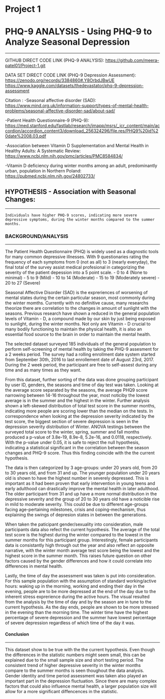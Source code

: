 # Project 1
# PHQ-9 ANALYSIS - Using PHQ-9 to Analyze Seasonal Depression
----------------------------------------
GITHUB DIRECT CODE LINK (PHQ-9 ANALYSIS): https://github.com/meera-patel01/Project-1.git

DATA SET DIRECT CODE LINK (PHQ-9 Depression Assessment): 
https://zenodo.org/records/3384860#.Y8OrbdJBwUE
https://www.kaggle.com/datasets/thedevastator/phq-9-depression-assessment

Citation : 
 -Seasonal affective disorder (SAD): https://www.mind.org.uk/information-support/types-of-mental-health-problems/seasonal-affective-disorder-sad/about-sad/
 
 -Patient Health Questionnaire-9 (PHQ-9): https://med.stanford.edu/fastlab/research/imapp/msrs/_jcr_content/main/accordion/accordion_content3/download_256324296/file.res/PHQ9%20id%20date%2008.03.pdf
 
 -Association between Vitamin D Supplementation and Mental Health in Healthy Adults: A Systematic Review: https://www.ncbi.nlm.nih.gov/pmc/articles/PMC8584834/

 -Vitamin D deficiency during winter months among an adult, predominantly urban, population in Northern Poland: https://pubmed.ncbi.nlm.nih.gov/24802733/

## HYPOTHESIS - Association with Seasonal Changes:
----------------------------------------
	Individuals have higher PHQ-9 scores, indicating more severe depressive symptoms, during the winter months compared to the summer months.

### BACKGROUND/ANALYSIS
----------------------------------------
The Patient Health Questionnaire (PHQ) is widely used as a diagnostic tools for many common depressive illnesses. With 9 questionaries rating the frequency of each symptoms from 0 (not as all) to 3 (nearly everyday), the final total of the survey assist medical profesional in categorizing the severity of the patient depession into a 5 point scale.
    - 0 to 4 (None to minimal)
    - 5 to 9 (Mild)
    - 10 to 14 (Moderate)
    - 15 to 19 (Moderately severe)
    - 20 to 27 (Severe)

Seasonal Affective Disorder (SAD) is the expreriences of worsening of mental states during the certain particular season, most commonly during the winter momths. Currently with no definitive cause, many researchs theorize there are correlation to the changes in amount of sunlight with the seasons. Previous research have shown a reduced in the general population levels of Vitamin - D, a compound made by our skin by just being exposed to sunlight, during the winter months. Not only are Vitamin - D crucial to many bodily functioning to maintain the physical health, it is also an essential food source to the brain in order to maintain the mental health. 

The selected dataset surveyed 185 individuals of the general population to perform self-screening of mental health by taking the PHQ-9 assesment for a 2 weeks period. The survey had a rolling enrollment date system started from September 30th, 2016 to last enrollement date of August 23rd, 2017. During the 2 week period, the participant are free to self-assest during any time and as many times as they want.

From this dataset, further sorting of the data was done grouping participant by user ID, genders, the seasons and time of day test was taken. Looking at the average score separated by the seasons, the average PHQ9 score narrowing between 14-16 throughout the year, most noticiby the lowest average is in the summer and the highest in the winter. Further analysis shown a left-skewed distribution of total test score in the summer months, indicating more people are scoring lower than the median on the tests. In correspondence when looking at the depression severity indicated by the test score, the biggest section of severe depression is seen in the depression severity distribution of Winter.  ANOVA testings between the surveyed total score to the winter, spring, summer and fall months produced a p-value of 3.8e-19, 8.9e-8, 5.2e-16, and 0.0118, respectively. With the p-value under 0.05, it is safe to reject the null hypothesis, indicating a statistical significant in the correlation between the season changes and PHQ-9 score. Thus this finding coincide with the the current hypothesis.

The data is then categorized by 3 age-groups: under 20 years old, from 20 to 30 years old, and from 31 and up. The younger population under 20 years old is shown to have the highest number in severely depressed. This is important as it had been proven that early intervention in young teens and early adulthood can drastically improve the mental health in later adulthood. The older participant from 31 and up have a more normal distribution in the depressive severity and the group of 20 to 30 years old have a noticible rise in mild to moderate severity. This could be due to different age-groups facing age-pertaining milestones, crisis and coping-mechanism, thus explaining the swings of depresion states in between the generations.

When taken the paticipant gender/sexuality into consideration, male participants data also refect the current hypothesis. The average of the total test score is the highest during the winter compared to the lowest in the summer months for this participant group. Interestingly, female participants data is consistantly high through out the year and also reflect an opposite narrative, with the winter month average test score being the lowest and the highest score in the summer month. This raises future question on other factors caused by the gender differences and how it could correlate into differences in mental health.

Lastly, the time of day the assessment was taken is put into consideration. For this sample population with the assumption of standard working/active hours: waking up in the morning, working and  ending their day in the evening, people are to be more depressed at the end of the day due to the inherent stress exprerience during the active hours. The visual resulted from the analysis by the time of day and by the season are in tune to the current hypothesis. As the day ends, people are shown to be more stressed in the evening than the morning time. The winter time have the highest percentage of severe depression  and the summer have lowest percentage of severe depression regardless of which time of the day it was. 

#### Conclusion
----------------------------------------

This dataset show to be true with the the current hypothesis. Even though the differences in the statistic numbers might seem small, this can be explained due to the small sample size and short testing period. The consistent trend of higher depressive severity in the winter months compare to the summer months is seen thoughout the data analysis. Gender identity and time period assessment was taken also played an important part in the depression fluctuation. Since there are many complex factors that could also influence mental health, a larger population size will allow for a more significant diffencences in the statistic. 
